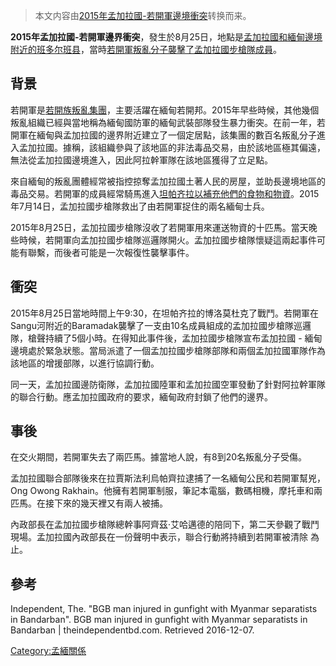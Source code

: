 > 本文内容由[2015年孟加拉國-若開軍邊境衝突](https://zh.wikipedia.org/wiki/2015年孟加拉國-若開軍邊境衝突)转换而来。


**2015年孟加拉國-若開軍邊界衝突**，發生於8月25日，地點是[孟加拉國和](https://zh.wikipedia.org/wiki/孟加拉國 "wikilink")[緬甸邊境附近的](https://zh.wikipedia.org/wiki/緬甸 "wikilink")[班多尔班县](https://zh.wikipedia.org/wiki/班多尔班县 "wikilink")，當時[若開軍叛亂分子襲擊了](https://zh.wikipedia.org/wiki/若開軍 "wikilink")[孟加拉國步槍隊成員](https://zh.wikipedia.org/wiki/孟加拉國步槍隊 "wikilink")。

## 背景

若開軍是[若開族叛亂集團](https://zh.wikipedia.org/wiki/若開族 "wikilink")，主要活躍在緬甸若開邦。2015年早些時候，其他幾個叛亂組織已經與當地稱為緬甸國防軍的緬甸武裝部隊發生暴力衝突。在前一年，若開軍在緬甸與孟加拉國的邊界附近建立了一個定居點，該集團的數百名叛亂分子進入孟加拉國。據稱，該組織參與了該地區的非法毒品交易，由於該地區極其偏遠，無法從孟加拉國邊境進入，因此阿拉幹軍隊在該地區獲得了立足點。

來自緬甸的叛亂團體經常被指控掠奪孟加拉國土著人民的房屋，並助長邊境地區的毒品交易。若開軍的成員經常騎馬進入[坦帕齐拉以補充他們的食物和物資](https://zh.wikipedia.org/wiki/坦帕齐拉 "wikilink")。2015年7月14日，孟加拉國步槍隊救出了由若開軍捉住的兩名緬甸士兵。

2015年8月25日，孟加拉國步槍隊沒收了若開軍用來運送物資的十匹馬。當天晚些時候，若開軍向孟加拉國步槍隊巡邏隊開火。孟加拉國步槍隊懷疑這兩起事件可能有聯繫，而後者可能是一次報復性襲擊事件。

## 衝突

2015年8月25日當地時間上午9:30，在坦帕齐拉的博洛莫杜克了戰鬥。若開軍在Sangu河附近的Baramadak襲擊了一支由10名成員組成的孟加拉國步槍隊巡邏隊，槍聲持續了5個小時。在得知此事件後，孟加拉國步槍隊宣布孟加拉國 - 緬甸邊境處於緊急狀態。當局派遣了一個孟加拉國步槍隊部隊和兩個孟加拉國軍隊作為該地區的增援部隊，以進行協調行動。

同一天，孟加拉國邊防衛隊，孟加拉國陸軍和孟加拉國空軍發動了針對阿拉幹軍隊的聯合行動。應孟加拉國政府的要求，緬甸政府封鎖了他們的邊界。

## 事後

在交火期間，若開軍失去了兩匹馬。據當地人說，有8到20名叛亂分子受傷。

孟加拉國聯合部隊後來在拉賈斯法利烏帕齊拉逮捕了一名緬甸公民和若開軍幫兇，Ong Owong Rakhain。他擁有若開軍制服，筆記本電腦，數碼相機，摩托車和兩匹馬。在接下來的幾天裡又有兩人被捕。

內政部長在孟加拉國步槍隊總幹事阿齊茲·艾哈邁德的陪同下，第二天參觀了戰鬥現場。孟加拉國內政部長在一份聲明中表示，聯合行動將持續到若開軍被清除 為止。

## 參考

Independent, The. "BGB man injured in gunfight with Myanmar separatists in Bandarban". BGB man injured in gunfight with Myanmar separatists in Bandarban | theindependentbd.com. Retrieved 2016-12-07.

[Category:孟緬關係](https://zh.wikipedia.org/wiki/Category:孟緬關係 "wikilink")